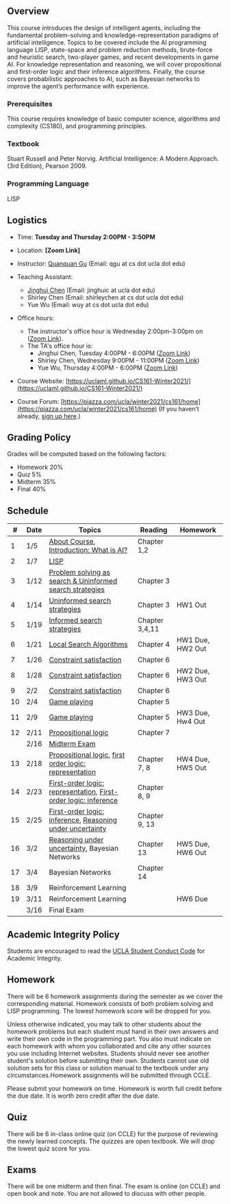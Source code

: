 
## Overview
This course introduces the design of intelligent agents, including the fundamental problem-solving and knowledge-representation paradigms of artificial intelligence. Topics to be covered include the AI programming language LISP, state-space and problem reduction methods, brute-force and heuristic search, two-player games, and recent developments in game AI. For knowledge representation and reasoning, we will cover propositional and first-order logic and their inference algorithms. Finally, the course covers probabilistic approaches to AI, such as Bayesian networks to improve the agent’s performance with experience.

### Prerequisites
This course requires knowledge of basic computer science, algorithms and complexity (CS180), and programming principles.
### Textbook

Stuart Russell and Peter Norvig. Artificial Intelligence: A Modern Approach. (3rd Edition), Pearson 2009.

### Programming Language
LISP

## Logistics
<!--University of California, Los Angeles  -->
- Time: **Tuesday and Thursday 2:00PM - 3:50PM**
- Location: **[Zoom Link]**  
- Instructor: [Quanquan Gu](http://web.cs.ucla.edu/~qgu/) (Email: qgu at cs dot ucla dot edu)   
- Teaching Assistant: 
    - [Jinghui Chen](http://web.cs.ucla.edu/~jhchen/) (Email: jinghuic at ucla dot edu)
    - Shirley Chen (Email: shirleychen at cs dot ucla dot edu)
    - Yue Wu (Email: wuy at cs dot ucla dot edu)
    
- Office hours: 
    - The instructor's office hour is Wednesday 2:00pm-3:00pm on ([Zoom Link](https://ucla.zoom.us/j/95922207026?pwd=TmQ2THJoWVlENmhObVpUNWFJWDhhQT09)). 
    - The TA's office hour is: 
        - Jinghui Chen, Tuesday 4:00PM - 6:00PM ([Zoom Link](https://ucla.zoom.us/j/99792354291?pwd=TksxSU15Rm4xTzJ5OXg1MVpvdTJ4Zz09))
        - Shirley Chen, Wednesday 9:00PM - 11:00PM ([Zoom Link](https://ucla.zoom.us/j/91975431421?pwd=YlBsUXJldVZUSWVyTGZ6eFhBWDM2dz09))
        - Yue Wu, Thursday 4:00PM - 6:00PM ([Zoom Link](https://ucla.zoom.us/j/97555631173?pwd=L3dqYUppamdQK3huZGF6Nzh1L0E5UT09))
- Course Website: [https://uclaml.github.io/CS161-Winter2021/](https://uclaml.github.io/CS161-Winter2021/)
- Course Forum: [https://piazza.com/ucla/winter2021/cs161/home](https://piazza.com/ucla/winter2021/cs161/home)
(If you haven’t already, [sign up here](piazza.com/ucla/winter2021/cs161).)






## Grading Policy
 
Grades will be computed based on the following factors:

- Homework 20%
- Quiz 5%
- Midterm 35%
- Final 40%

## Schedule

| #  | Date  | Topics  |  Reading | Homework  |
|---|---|---|---|---|
| 1  | 1/5  |  [About Course](https://www.dropbox.com/s/6v49m2i9g6f18h3/Lecture0.pdf?dl=0), [Introduction: What is AI?](https://www.dropbox.com/s/o9wft7ybkmhqgxr/Lecture1.pdf?dl=0) |  Chapter 1,2 |   |
| 2 | 1/7 | [LISP](https://www.dropbox.com/s/9rqb830n8gr84tt/Lecture2.pdf?dl=0) | | |
| 3 | 1/12 | [Problem solving as search & Uninformed search strategies](https://www.dropbox.com/s/lwwxo28aee5bshv/Lecture3.pdf?dl=0) | Chapter 3 | |
| 4 | 1/14 | [Uninformed search strategies](https://www.dropbox.com/s/lwwxo28aee5bshv/Lecture3.pdf?dl=0) | Chapter 3 | HW1 Out |
| 5 | 1/19 | [Informed search strategies](https://www.dropbox.com/s/dvqksgu4ozo2pcc/lecture4.pdf?dl=0)| Chapter 3,4,11 |  |
| 6 | 1/21 | [Local Search Algorithms](https://www.dropbox.com/s/irybdjzo0tg29ac/lecture5.pdf?dl=0) | Chapter 4 | HW1 Due, HW2 Out|
| 7 | 1/26 | [Constraint satisfaction](https://www.dropbox.com/s/kl3ynj8fnqe0v19/lecture6.pdf?dl=0) | Chapter 6 | |
| 8 | 1/28 | [Constraint satisfaction](https://www.dropbox.com/s/kl3ynj8fnqe0v19/lecture6.pdf?dl=0) | Chapter 6 | HW2 Due, HW3 Out|
| 9 | 2/2 | [Constraint satisfaction](https://www.dropbox.com/s/kl3ynj8fnqe0v19/lecture6.pdf?dl=0) | Chapter 6 | |
| 10 | 2/4 | [Game playing](https://www.dropbox.com/s/1h9scrlorvdmnpf/Lecture7.pdf?dl=0) | Chapter 5 |  |
| 11 | 2/9 | [Game playing](https://www.dropbox.com/s/1h9scrlorvdmnpf/Lecture7.pdf?dl=0) | Chapter 5 | HW3 Due, Hw4 Out |
| 12 | 2/11 | [Propositional logic](https://www.dropbox.com/s/7uevivcb05kwmt6/Lecture8.pdf?dl=0) | Chapter 7 | |
|  | 2/16 | [Midterm Exam](https://www.dropbox.com/s/lhk376z72t6acfy/CS161%20Study%20Guide.docx?dl=0) | | |
| 13 | 2/18 | [Propositional logic](https://www.dropbox.com/s/7uevivcb05kwmt6/Lecture8.pdf?dl=0), [first order logic: representation](https://www.dropbox.com/s/weocjgar0rkx2n8/Lecture9.pdf?dl=0) | Chapter 7, 8 | HW4 Due, HW5 Out |
| 14 | 2/23 | [First-order logic: representation](https://www.dropbox.com/s/weocjgar0rkx2n8/Lecture9.pdf?dl=0), [First-order logic: inference](https://www.dropbox.com/s/2k7lnkw4xm1f5o1/Lecture10.pdf?dl=0) | Chapter 8, 9 |  |
| 15 | 2/25 | [First-order logic: inference](https://www.dropbox.com/s/2k7lnkw4xm1f5o1/Lecture10.pdf?dl=0), [Reasoning under uncertainty](https://www.dropbox.com/s/6aqiwmdk317llun/Lecture11.pdf?dl=0) | Chapter 9, 13 |  |
| 16 | 3/2 | [Reasoning under uncertainty](https://www.dropbox.com/s/6aqiwmdk317llun/Lecture11.pdf?dl=0), Bayesian Networks | Chapter 13 | HW5 Due, HW6 Out |
| 17 | 3/4 | Bayesian Networks | Chapter 14 |  |
| 18 | 3/9 | Reinforcement Learning |  | |
| 19 | 3/11 | Reinforcement Learning |  | HW6 Due |
| | 3/16 | Final Exam | |  |

## Academic Integrity Policy
Students are encouraged to read the [UCLA Student Conduct Code](https://www.deanofstudents.ucla.edu/Individual-Student-Code) for Academic Integrity. 

## Homework
There will be 6 homework assignments during the semester as we cover the corresponding material. Homework consists of both problem solving and LISP programming. The lowest homework score will be dropped for you.

Unless otherwise indicated, you may talk to other students about the homework problems but each student must hand in their own answers and write their own code in the programming part. You also must indicate on each homework with whom you collaborated and cite any other sources you use including Internet websites. Students should never see another student's solution before submitting their own. Students cannot use old solution sets for this class or solution manual to the textbook under any circumstances.Homework assignments will be submitted through CCLE. 

Please submit your homework on time. Homework is worth full credit before the due date. It is worth zero credit after the due date.

## Quiz

There will be 6 in-class online quiz (on CCLE) for the purpose of reviewing the newly learned concepts. The quizzes are open textbook. We will drop the lowest quiz score for you.

## Exams

There will be one midterm and then final. The exam is online (on CCLE) and open book and note. You are not allowed to discuss with other people.
